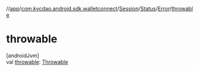 //[app](../../../../../index.md)/[com.kycdao.android.sdk.walletconnect](../../../index.md)/[Session](../../index.md)/[Status](../index.md)/[Error](index.md)/[throwable](throwable.md)

# throwable

[androidJvm]\
val [throwable](throwable.md): [Throwable](https://kotlinlang.org/api/latest/jvm/stdlib/kotlin/-throwable/index.html)

